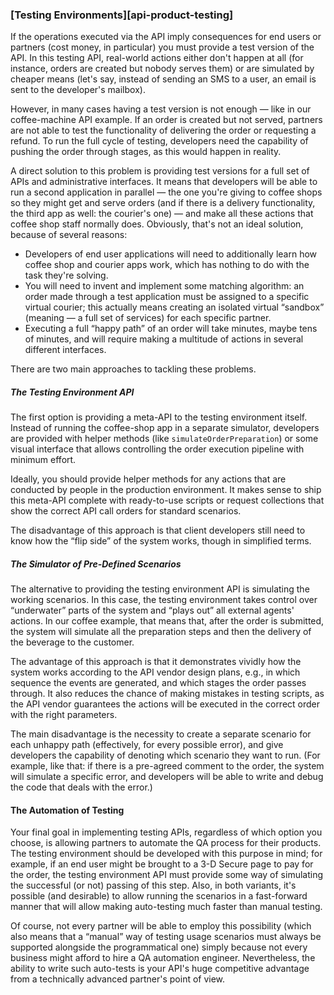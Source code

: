 ### [Testing Environments][api-product-testing]

If the operations executed via the API imply consequences for end users or partners (cost money, in particular) you must provide a test version of the API. In this testing API, real-world actions either don't happen at all (for instance, orders are created but nobody serves them) or are simulated by cheaper means (let's say, instead of sending an SMS to a user, an email is sent to the developer's mailbox).

However, in many cases having a test version is not enough — like in our coffee-machine API example. If an order is created but not served, partners are not able to test the functionality of delivering the order or requesting a refund. To run the full cycle of testing, developers need the capability of pushing the order through stages, as this would happen in reality.

A direct solution to this problem is providing test versions for a full set of APIs and administrative interfaces. It means that developers will be able to run a second application in parallel — the one you're giving to coffee shops so they might get and serve orders (and if there is a delivery functionality, the third app as well: the courier's one) — and make all these actions that coffee shop staff normally does. Obviously, that's not an ideal solution, because of several reasons:
  * Developers of end user applications will need to additionally learn how coffee shop and courier apps work, which has nothing to do with the task they're solving.
  * You will need to invent and implement some matching algorithm: an order made through a test application must be assigned to a specific virtual courier; this actually means creating an isolated virtual “sandbox” (meaning — a full set of services) for each specific partner.
  * Executing a full “happy path” of an order will take minutes, maybe tens of minutes, and will require making a multitude of actions in several different interfaces.

There are two main approaches to tackling these problems.

##### The Testing Environment API

The first option is providing a meta-API to the testing environment itself. Instead of running the coffee-shop app in a separate simulator, developers are provided with helper methods (like `simulateOrderPreparation`) or some visual interface that allows controlling the order execution pipeline with minimum effort.

Ideally, you should provide helper methods for any actions that are conducted by people in the production environment. It makes sense to ship this meta-API complete with ready-to-use scripts or request collections that show the correct API call orders for standard scenarios. 

The disadvantage of this approach is that client developers still need to know how the “flip side” of the system works, though in simplified terms.

##### The Simulator of Pre-Defined Scenarios

The alternative to providing the testing environment API is simulating the working scenarios. In this case, the testing environment takes control over “underwater” parts of the system and “plays out” all external agents' actions. In our coffee example, that means that, after the order is submitted, the system will simulate all the preparation steps and then the delivery of the beverage to the customer.

The advantage of this approach is that it demonstrates vividly how the system works according to the API vendor design plans, e.g., in which sequence the events are generated, and which stages the order passes through. It also reduces the chance of making mistakes in testing scripts, as the API vendor guarantees the actions will be executed in the correct order with the right parameters.

The main disadvantage is the necessity to create a separate scenario for each unhappy path (effectively, for every possible error), and give developers the capability of denoting which scenario they want to run. (For example, like that: if there is a pre-agreed comment to the order, the system will simulate a specific error, and developers will be able to write and debug the code that deals with the error.)

#### The Automation of Testing

Your final goal in implementing testing APIs, regardless of which option you choose, is allowing partners to automate the QA process for their products. The testing environment should be developed with this purpose in mind; for example, if an end user might be brought to a 3-D Secure page to pay for the order, the testing environment API must provide some way of simulating the successful (or not) passing of this step. Also, in both variants, it's possible (and desirable) to allow running the scenarios in a fast-forward manner that will allow making auto-testing much faster than manual testing.

Of course, not every partner will be able to employ this possibility (which also means that a “manual” way of testing usage scenarios must always be supported alongside the programmatical one) simply because not every business might afford to hire a QA automation engineer. Nevertheless, the ability to write such auto-tests is your API's huge competitive advantage from a technically advanced partner's point of view. 